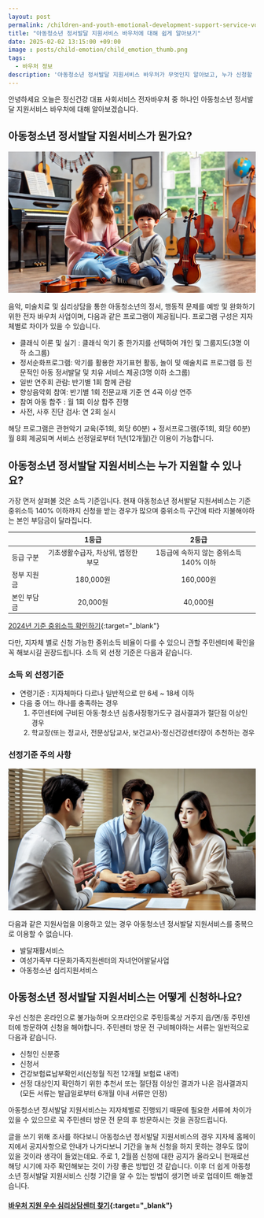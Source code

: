 ```yaml
---
layout: post
permalink: /children-and-youth-emotional-development-support-service-voucher/
title: "아동청소년 정서발달 지원서비스 바우처에 대해 쉽게 알아보기"
date: 2025-02-02 13:15:00 +09:00
image : posts/child-emotion/child_emotion_thumb.png
tags:
  - 바우처 정보
description: '아동청소년 정서발달 지원서비스 바우처가 무엇인지 알아보고, 누가 신청할 수 있는지 어떤 혜택이 있는지 살펴보겠습니다.'
---
```


안녕하세요 오늘은 정신건강 대표 사회서비스 전자바우처 중 하나인 아동청소년 정서발달 지원서비스 바우처에 대해 알아보겠습니다.<br>

## 아동청소년 정서발달 지원서비스가 뭔가요?

![음악 심리치료를 받고 있는 아이](/images/posts/child-emotion/child_receiving_music_psychotherapy.webp)

음악, 미술치료 및 심리상담을 통한 아동청소년의 정서, 행동적 문제를 예방 및 완화하기 위한 전자 바우처 사업이며, 다음과 같은 프로그램이 제공됩니다. 프로그램 구성은 지자체별로 차이가 있을 수 있습니다.

- 클래식 이론 및 실기 : 클래식 악기 중 한가지를 선택하여 개인 및 그룹지도(3명 이하 소그룹)
- 정서순화프로그램: 악기를 활용한 자기표현 활동, 놀이 및 예술치료 프로그램 등 전문적인 아동 정서발달 및 치유 서비스 제공(3명 이하 소그룹)
- 일반 연주회 관람: 반기별 1회 함께 관람
- 향상음악회 참여: 반기별 1회 전문교재 기준 연 4곡 이상 연주
- 참여 아동 합주 : 월 1회 이상 합주 진행
- 사전, 사후 진단 검사: 연 2회 실시

해당 프로그램은 관현악기 교육(주1회, 회당 60분) + 정서프로그램(주1회, 회당 60분) 월 8회 제공되며 서비스 선정일로부터 1년(12개월)간 이용이 가능합니다.

## 아동청소년 정서발달 지원서비스는 누가 지원할 수 있나요?

가장 먼저 살펴볼 것은 소득 기준입니다. 현재 아동청소년 정서발달 지원서비스는 기준 중위소득 140% 이하까지 신청을 받는 경우가 많으며 중위소득 구간에 따라 지불해야하는 본인 부담금이 달라집니다.

|        | 1등급                 | 2등급                      |
|:------ |:-------------------:|:------------------------:|
| 등급 구분  | 기초생활수급자, 차상위, 법정한부모 | 1등급에 속하지 않는 중위소득 140% 이하 |
| 정부 지원금 | 180,000원            | 160,000원                 |
| 본인 부담금 | 20,000원             | 40,000원                  |

[2024년 기준 중위소득 확인하기](https://www.changwon.go.kr/youth/05085/05245.web){:target="_blank"}

다만, 지자체 별로 신청 가능한 중위소득 비율이 다를 수 있으니 관할 주민센터에 확인을 꼭 해보시길 권장드립니다. 소득 외 선정 기준은 다음과 같습니다.

### 소득 외 선정기준

- 연령기준 : 지자체마다 다르나 일반적으로 만 6세 ~ 18세 이하
- 다음 중 어느 하나를 충족하는 경우
  1. 주민센터에 구비된 아동·청소년 심층사정평가도구 검사결과가 절단점 이상인 경우
  2. 학교장(또는 정교사, 전문상담교사, 보건교사)·정신건강센터장이 추천하는 경우

### 선정기준 주의 사항

![담당자로부터 주의 사항을 듣고 있는 부모](/images/posts/child-emotion/parents_listening_to_precautions.webp)

다음과 같은 지원사업을 이용하고 있는 경우 아동청소년 정서발달 지원서비스를 중복으로 이용할 수 없습니다.

- 발달재활서비스
- 여성가족부 다문화가족지원센터의 자녀언어발달사업
- 아동청소년 심리지원서비스

## 아동청소년 정서발달 지원서비스는 어떻게 신청하나요?

우선 신청은 온라인으로 불가능하며 오프라인으로 주민등록상 거주지 읍/면/동 주민센터에 방문하여 신청을 해야합니다. 주민센터 방문 전 구비해야하는 서류는 일반적으로 다음과 같습니다.

- 신청인 신분증
- 신청서
- 건강보험료납부확인서(신청월 직전 12개월 보험료 내역)
- 선정 대상인지 확인하기 위한 추천서 또는 절단점 이상인 결과가 나온 검사결과지(모든 서류는 발급일로부터 6개월 이내 서류만 인정)

아동청소년 정서발달 지원서비스는 지자체별로 진행되기 때문에 필요한 서류에 차이가 있을 수 있으므로 꼭 주민센터 방문 전 문의 후 방문하시는 것을 권장드립니다.

글을 쓰기 위해 조사를 하다보니 아동청소년 정서발달 지원서비스의 경우 지자체 홈페이지에서 공지사항으로 안내가 나가다보니 기간을 놓쳐 신청을 하지 못하는 경우도 많이 있을 것이라 생각이 들었는데요. 주로 1, 2월쯤 신청에 대한 공지가 올라오니 현재로선 해당 시기에 자주 확인해보는 것이 가장 좋은 방법인 것 같습니다. 이후 더 쉽게 아동청소년 정서발달 지원서비스 신청 기간을 알 수 있는 방법이 생기면 바로 업데이트 해놓겠습니다.

#### [바우처 지원 우수 심리상담센터 찾기](https://bluecheese.kr/?utm_source=blog&utm_medium=social&utm_campaign=bluecheese_blog&utm_content=children_emotion_voucher){:target="_blank"}
